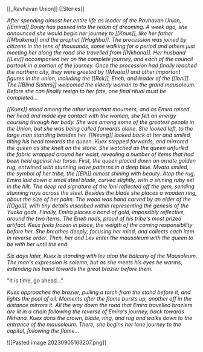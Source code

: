 [[_Ravhavan Union]]
[[Stories]]

*After spending almost her entire life as leader of the Ravhavan Union, [[Emira]] Borey has passed into the realm of dreaming. A week ago, she announced she would begin her journey to [[Knus]], like her father [[Mbakena]] and the prophet [[Haghba]]. The procession was joined by citizens in the tens of thousands, some walking for a period and others just meeting her along the road she travelled from [[Nkhana]]. Her husband [[Lev]] accompanied her on the complete journey, and each of the council partook in a portion of the journey. Once the procession had finally reached the northern city, they were greeted by [[Mvata]] and other important figures in the union, including the [[Rek]], Eneb, and leader of the [[Ibni]]. The [[Blind Sisters]] welcomed the elderly woman to the grand mausoleum. Before she can finally resign to her fate, one final ritual must be completed...*

*[[Kuex]] stood among the other important mourners, and as Emira raised her head and made eye contact with the woman, she felt an energy coursing through her body. She was among some of the greatest people in the Union, but she was being called forwards alone. She looked left, to the large man standing besides her. [[Neung]] looked back at her and smiled, tilting his head towards the queen. Kuex stepped forwards, and mirrored the queen as she knelt on the stone. She watched as the queen unfurled the fabric wrapped around her waist, revealing a number of items that had been held against her torso. First, the queen placed down an ornate golden rug, entwined with stunning wave patterns in a deep blue. Mvata smiled, the symbol of her tribe, the [[Elh]] almost shining with beauty. Atop the rug, Emira laid down a small steel blade, curved slightly, with a shining ruby set in the hilt. The deep red signature of the Ibni reflected off the gem, sending stunning rays across the steel. Besides the blade she places a wooden ring, about the size of her palm. The wood was hand carved by an elder of the [[Ogol]], with tiny details inscribed within representing the genesis of the Yucka gods. Finally, Emira places a band of gold, impossibly reflective, around the two items. The Eneb nods, proud of his tribe's most prized artifact. Keux feels frozen in place, the weigth of the coming responsibility before her. She breathes deeply, focusing her mind, and collects each item in reverse order. Then, her and Lev enter the mausoleum with the queen to be with her until the end.*

*Six days later, Kuex is standing with lev atop the balcony of the Mausoleum. The man's expression is solemn, but as she meets his eyes he warms, extending his hand towards the great brazier before them.*

"It is time, go ahead..."

*Kuex approaches the brazier, pulling a torch from the stand before it, and lights the pool of oil. Moments after the flame bursts up, another off in the distance mirrors it. All the way down the road that Emira travelled braziers are lit in a chain following the reverse of Emira's journey, back towards Nkhana. Kuex dons the crown, blade, ring, and rug and walks down to the entrance of the mausoleum. There, she begins her lone journey to the capital, following the flame...*


![[Pasted image 20230905163207.png]]